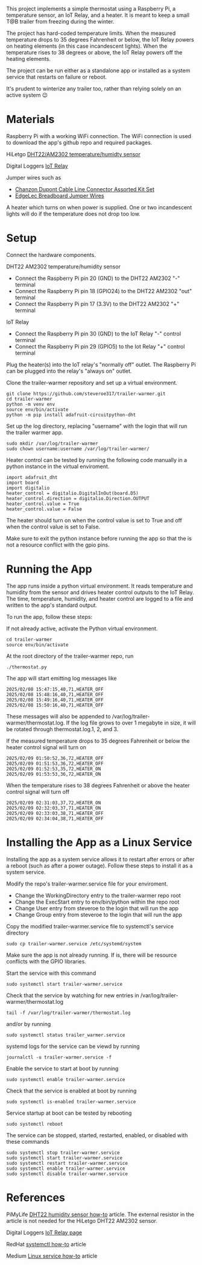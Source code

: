 This project implements a simple thermostat using a Raspberry Pi,
a temperature sensor, an IoT Relay, and a heater. It is meant to keep a small
T@B trailer from freezing during the winter. 

The project has hard-coded temperature limits.  When the measured temperature
drops to 35 degrees Fahrenheit or below, the IoT Relay powers on heating
elements (in this case incandescent lights). When the temperature rises to
38 degrees or above, the IoT Relay powers off the heating elements.

The project can be run either as a standalone app or installed as a system
service that restarts on failure or reboot.

It's prudent to winterize any trailer too, rather than relying solely on an
active system 😉

# Materials

Raspberry Pi with a working WiFi connection.
The WiFi connection is used to download the app's github repo
and required packages.

HiLetgo 
[DHT22/AM2302 temperature/humidty sensor](https://www.amazon.com/dp/B0795F19W6?ref=ppx_yo2ov_dt_b_fed_asin_title&th=1)

Digital Loggers
[IoT Relay](https://www.amazon.com/dp/B00WV7GMA2?ref=ppx_yo2ov_dt_b_fed_asin_title)

Jumper wires such as
* [Chanzon Dupont Cable Line Connector Assorted Kit Set](https://www.amazon.com/dp/B09FPGT7JT?ref=ppx_yo2ov_dt_b_fed_asin_title&th=1)
* [EdgeLec Breadboard Jumper Wires](https://www.amazon.com/dp/B07GD3KDG9?ref=ppx_yo2ov_dt_b_fed_asin_title&th=1)

A heater which turns on when power is supplied.
One or two incandescent lights will do
if the temperature does not drop too low.

# Setup

Connect the hardware components.

DHT22 AM2302 temperature/humidity sensor
* Connect the Raspberry Pi pin 20 (GND) to the DHT22 AM2302 "-" terminal
* Connect the Raspberry Pi pin 18 (GPIO24) to the DHT22 AM2302 "out" terminal
* Connect the Raspberry Pi pin 17 (3.3V) to the DHT22 AM2302 "+" terminal

IoT Relay
* Connect the Raspberry Pi pin 30 (GND) to the IoT Relay "-" control terminal
* Connect the Raspberry Pi pin 29 (GPIO5) to the Iot Relay "+" control terminal

Plug the heater(s) into the IoT relay's "normally off" outlet.
The Raspberry Pi can be plugged into the relay's "always on" outlet.

Clone the trailer-warmer repository and set up a virtual environment.

```
git clone https://github.com/steveroe317/trailer-warmer.git
cd trailer-warmer
python -m venv env
source env/bin/activate
python -m pip install adafruit-circuitpython-dht
```

Set up the log directory, replacing "username"
with the login that will run the trailer warmer app.

```
sudo mkdir /var/log/trailer-warmer
sudo chown username:username /var/log/trailer-warmer/
```

Heater control can be tested by running the following code manually
in a python instance in the virtual enviroment.

```
import adafruit_dht
import board
import digitalio
heater_control = digitalio.DigitalInOut(board.D5)
heater_control.direction = digitalio.Direction.OUTPUT
heater_control.value = True
heater_control.value = False
```

The heater should turn on when the control value is set to True
and off when the control value is set to False.

Make sure to exit the python instance before running the app
so that the is not a resource conflict with the gpio pins.

# Running the App

The app runs inside a python virtual environment.
It reads temperature and humidity from the sensor
and drives heater control outputs to the IoT Relay.
The time, temperature, humidity, and heater control are logged to a file
and written to the app's standard output.

To run the app, follow these steps:

If not already active, activate the Python virtual environment.

```
cd trailer-warmer
source env/bin/activate
```

At the root directory of the trailer-warmer repo, run

```
./thermostat.py
```

The app will start emitting log messages like

```
2025/02/08 15:47:15,40,71,HEATER_OFF
2025/02/08 15:48:16,40,71,HEATER_OFF
2025/02/08 15:49:16,40,71,HEATER_OFF
2025/02/08 15:50:16,40,71,HEATER_OFF
```

These messages will also be appended to /var/log/trailer-warmer/thermostat.log.
If the log file grows to over 1 megabyte in size, it will be rotated
through thermostat.log.1, 2, and 3.

If the measured temperature drops to 35 degrees Fahrenheit
or below the heater control signal will turn on

```
2025/02/09 01:50:52,36,72,HEATER_OFF
2025/02/09 01:51:53,36,72,HEATER_OFF
2025/02/09 01:52:53,35,72,HEATER_ON
2025/02/09 01:53:53,36,72,HEATER_ON
```

When the temperature rises to 38 degrees Fahrenheit or above
the heater control signal will turn off

```
2025/02/09 02:31:03,37,72,HEATER_ON
2025/02/09 02:32:03,37,71,HEATER_ON
2025/02/09 02:33:03,38,71,HEATER_OFF
2025/02/09 02:34:04,38,71,HEATER_OFF
```

# Installing the App as a Linux Service

Installing the app as a system service allows it to restart after errors
or after a reboot (such as after a power outage). Follow these steps to
install it as a system service.

Modify the repo's trailer-warmer.service file for your enviroment.

* Change the WorkingDirectory entry to the trailer-warmer repo root
* Change the ExecStart entry to env/bin/python within the repo root
* Change User entry from steveroe to the login that will run the app
* Change Group entry from steveroe to the login that will run the app

Copy the modified trailer-warmer.service file to systemctl's service
directory

```
sudo cp trailer-warmer.service /etc/systemd/system
```

Make sure the app is not already running. If is, there will be resource
conflicts with the GPIO libraries.

Start the service with this command

```
sudo systemctl start trailer-warmer.service
```

Check that the service by watching for new entries in
/var/log/trailer-warmer/thermostat.log

```
tail -f /var/log/trailer-warmer/thermostat.log
```

and/or by running

```
sudo systemctl status trailer_warmer.service
```

systemd logs for the service can be viewd by running

```
journalctl -u trailer-warmer.service -f
```

Enable the service to start at boot by running

```
sudo systemctl enable trailer-warmer.service
```

Check that the service is enabled at boot by running

```
sudo systemctl is-enabled trailer-warmer.service
```

Service startup at boot can be tested by rebooting

```
sudo systemctl reboot
```

The service can be stopped, started, restarted, enabled, or disabled with these
commands

```
sudo systemctl stop trailer-warmer.service
sudo systemctl start trailer-warmer.service
sudo systemctl restart trailer-warmer.service
sudo systemctl enable trailer-warmer.service
sudo systemctl disable trailer-warmer.service
```

# References

PiMyLife 
[DHT22 humidity sensor how-to](https://pimylifeup.com/raspberry-pi-humidity-sensor-dht22/)
article.
The external resistor in the article is not needed for the HiLetgo 
DHT22 AM2302 sensor.

Digital Loggers
[IoT Relay page](https://www.digital-loggers.com/iot2.html)

RedHat
[systemctl how-to](https://www.redhat.com/en/blog/linux-systemctl-manage-services)
article

Medium
[Linux service how-to](https://medium.com/@benmorel/creating-a-linux-service-with-systemd-611b5c8b91d6)
article
